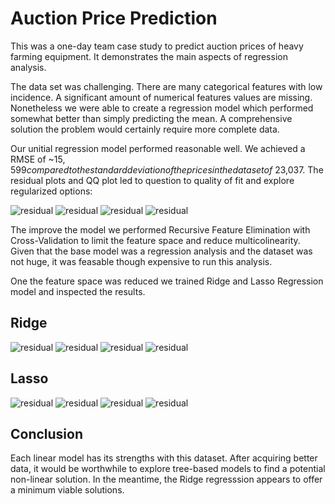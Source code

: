 # Auction Price Prediction

This was a one-day team case study to predict auction prices of heavy farming equipment. It demonstrates the main aspects of regression analysis.

The data set was challenging. There are many categorical features with low incidence. A significant amount of numerical features values are missing. Nonetheless we were able to create a regression model which performed somewhat better than simply predicting the mean. A comprehensive solution the problem would certainly require more complete data.

Our unitial regression model performed reasonable well. We achieved a RMSE of ~$15,599 compared to the standard deviation of the prices in the data set of ~$23,037. The residual plots and QQ plot led to question to quality of fit and explore regularized options:

![residual](reports/figures/baseline/bl_target_resid.png "Baseline Model Residuals")
![residual](reports/figures/baseline/model_id_resid.png "Baseline Model Residuals")
![residual](reports/figures/baseline/year_resid.png "Baseline Model Residuals")
![residual](reports/figures/baseline/bl_qq_plot.png "Baseline Model Residuals")

The improve the model we performed Recursive Feature Elimination with Cross-Validation to limit the feature space and reduce multicolinearity. Given that the base model was a regression analysis and the dataset was not huge, it was feasable though expensive to run this analysis.  

One the feature space was reduced we trained Ridge and Lasso Regression model and inspected the results.

## Ridge
![residual](reports/figures/ridge/ridge_target_resid.png "Baseline Model Residuals")
![residual](reports/figures/ridge/ridge_modelid_resid.png "Baseline Model Residuals")
![residual](reports/figures/ridge/ridge_year_resid.png "Baseline Model Residuals")
![residual](reports/figures/ridge/ridge_qq_plot.png "Baseline Model Residuals")

## Lasso
![residual](reports/figures/lasso/lasso_target_resid.png "Baseline Model Residuals")
![residual](reports/figures/lasso/lasso_modelid_resid.png "Baseline Model Residuals")
![residual](reports/figures/lasso/lasso_year_resid.png "Baseline Model Residuals")
![residual](reports/figures/lasso/lasso_qq_plot.png "Baseline Model Residuals")

## Conclusion
Each linear model has its strengths with this dataset. After acquiring better data, it would be worthwhile to explore tree-based models to find a potential non-linear solution. In the meantime, the Ridge regresssion appears to offer a minimum viable solutions.